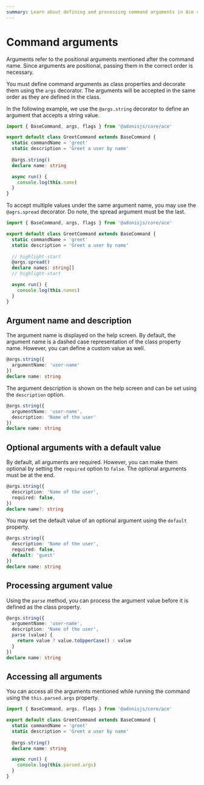 ```yaml
---
summary: Learn about defining and processing command arguments in Ace commands.
---
```


# Command arguments

Arguments refer to the positional arguments mentioned after the command name. Since arguments are positional, passing them in the correct order is necessary.

You must define command arguments as class properties and decorate them using the `args` decorator. The arguments will be accepted in the same order as they are defined in the class.

In the following example, we use the `@args.string` decorator to define an argument that accepts a string value.

```ts
import { BaseCommand, args, flags } from '@adonisjs/core/ace'

export default class GreetCommand extends BaseCommand {
  static commandName = 'greet'
  static description = 'Greet a user by name'
  
  @args.string()
  declare name: string

  async run() {
    console.log(this.name)
  }
}
```

To accept multiple values under the same argument name, you may use the `@agrs.spread` decorator. Do note, the spread argument must be the last.

```ts
import { BaseCommand, args, flags } from '@adonisjs/core/ace'

export default class GreetCommand extends BaseCommand {
  static commandName = 'greet'
  static description = 'Greet a user by name'
  
  // highlight-start
  @args.spread()
  declare names: string[]
  // highlight-start

  async run() {
    console.log(this.names)
  }
}
```

## Argument name and description

The argument name is displayed on the help screen. By default, the argument name is a dashed case representation of the class property name. However, you can define a custom value as well.

```ts
@args.string({
  argumentName: 'user-name'
})
declare name: string
``` 

The argument description is shown on the help screen and can be set using the `description` option. 

```ts
@args.string({
  argumentName: 'user-name',
  description: 'Name of the user'
})
declare name: string
```

## Optional arguments with a default value

By default, all arguments are required. However, you can make them optional by setting the `required` option to `false`. The optional arguments must be at the end.

```ts
@args.string({
  description: 'Name of the user',
  required: false,
})
declare name?: string
```

You may set the default value of an optional argument using the `default` property.

```ts
@args.string({
  description: 'Name of the user',
  required: false,
  default: 'guest'
})
declare name: string
```

## Processing argument value

Using the `parse` method, you can process the argument value before it is defined as the class property.

```ts
@args.string({
  argumentName: 'user-name',
  description: 'Name of the user',
  parse (value) {
    return value ? value.toUpperCase() : value
  }
})
declare name: string
```

## Accessing all arguments

You can access all the arguments mentioned while running the command using the `this.parsed.args` property. 

```ts
import { BaseCommand, args, flags } from '@adonisjs/core/ace'

export default class GreetCommand extends BaseCommand {
  static commandName = 'greet'
  static description = 'Greet a user by name'
  
  @args.string()
  declare name: string

  async run() {
    console.log(this.parsed.args)
  }
}
```
